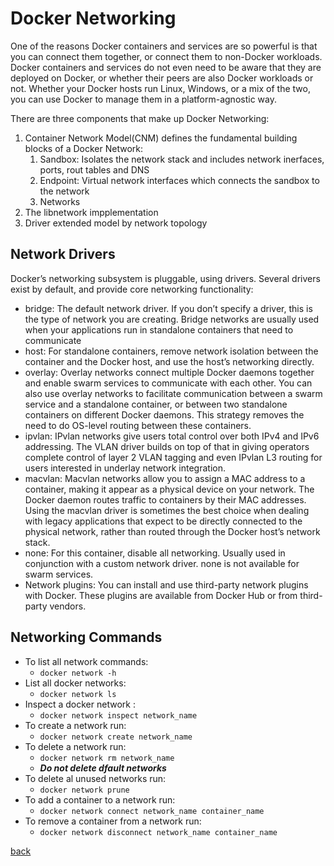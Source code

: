 # Docker Networking
One of the reasons Docker containers and services are so powerful is that you can connect them together, or connect them to non-Docker workloads. Docker containers and services do not even need to be aware that they are deployed on Docker, or whether their peers are also Docker workloads or not. Whether your Docker hosts run Linux, Windows, or a mix of the two, you can use Docker to manage them in a platform-agnostic way.


There are three components that make up Docker Networking:
1. Container Network Model(CNM) defines the fundamental building blocks of a Docker Network:
   1. Sandbox: Isolates the network stack and includes network inerfaces, ports, rout tables and DNS
   2. Endpoint: Virtual network interfaces which connects the sandbox to the network
   3. Networks
2. The libnetwork impplementation
3. Driver extended model by network topology

## Network Drivers
Docker’s networking subsystem is pluggable, using drivers. Several drivers exist by default, and provide core networking functionality:

- bridge: The default network driver. If you don’t specify a driver, this is the type of network you are creating. Bridge networks are usually used when your applications run in standalone containers that need to communicate
- host: For standalone containers, remove network isolation between the container and the Docker host, and use the host’s networking directly.
- overlay: Overlay networks connect multiple Docker daemons together and enable swarm services to communicate with each other. You can also use overlay networks to facilitate communication between a swarm service and a standalone container, or between two standalone containers on different Docker daemons. This strategy removes the need to do OS-level routing between these containers. 
- ipvlan: IPvlan networks give users total control over both IPv4 and IPv6 addressing. The VLAN driver builds on top of that in giving operators complete control of layer 2 VLAN tagging and even IPvlan L3 routing for users interested in underlay network integration.
- macvlan: Macvlan networks allow you to assign a MAC address to a container, making it appear as a physical device on your network. The Docker daemon routes traffic to containers by their MAC addresses. Using the macvlan driver is sometimes the best choice when dealing with legacy applications that expect to be directly connected to the physical network, rather than routed through the Docker host’s network stack.
- none: For this container, disable all networking. Usually used in conjunction with a custom network driver. none is not available for swarm services.
- Network plugins: You can install and use third-party network plugins with Docker. These plugins are available from Docker Hub or from third-party vendors.

## Networking Commands
- To list all network commands: 
  - ```docker network -h```
- List all docker networks:
  - ```docker network ls```
- Inspect a docker network :
  - ```docker network inspect network_name```
- To create a network run:
  - ```docker network create network_name```
- To delete a network run:
  - ```docker network rm network_name```
  - ___Do not delete dfault networks___
- To delete al unused networks run:
  - ```docker network prune```
- To add a container to a network run:
  - ```docker network connect network_name container_name```
- To remove a container from a network run:
  - ```docker network disconnect network_name container_name```

[back](ReadMe.md)

